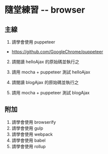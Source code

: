 # 隨堂練習 -- browser

## 主線

1. 請學會使用 puppeteer
  * https://github.com/GoogleChrome/puppeteer
2. 請閱讀 helloAjax 的原始碼並執行之

3. 請用 mocha + puppeteer 測試 helloAjax
4. 請閱讀 blogAjax 的原始碼並執行之
3. 請用 mocha + puppeteer 測試 blogAjax

## 附加

1. 請學會使用 browserify
2. 請學會使用 gulp
3. 請學會使用 webpack
4. 請學會使用 babel
5. 請學會使用 rollup